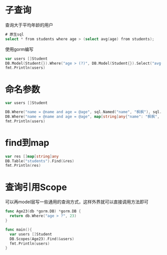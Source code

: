 # 子查询

查询大于平均年龄的用户

```go
# 原生sql
select * from students where age > (select avg(age) from students);
```

使用gorm编写

```go
var users []Student
DB.Model(Student{}).Where("age > (?)", DB.Model(Student{}).Select("avg(age)")).Find(&users)
fmt.Println(users)
```



# 命名参数

```go
var users []Student

DB.Where("name = @name and age = @age", sql.Named("name", "枫枫"), sql.Named("age", 23)).Find(&users)
DB.Where("name = @name and age = @age", map[string]any{"name": "枫枫", "age": 23}).Find(&users)
fmt.Println(users)
```





# find到map

```go
var res []map[string]any
DB.Table("students").Find(&res)
fmt.Println(res)
```





# 查询引用Scope

可以再model层写一些通用的查询方式，这样外界就可以直接调用方法即可

```go
func Age23(db *gorm.DB) *gorm.DB {
  return db.Where("age > ?", 23)
}

func main(){
  var users []Student
  DB.Scopes(Age23).Find(&users)
  fmt.Println(users)
}
```